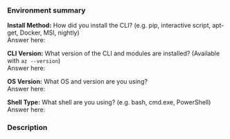 ### Environment summary

**Install Method:** How did you install the CLI? (e.g. pip, interactive script, apt-get, Docker, MSI, nightly)  
Answer here:

**CLI Version:** What version of the CLI and modules are installed? (Available with `az --version`)  
Answer here:

**OS Version:** What OS and version are you using?  
Answer here:

**Shell Type:** What shell are you using? (e.g. bash, cmd.exe, PowerShell)  
Answer here:

### Description

